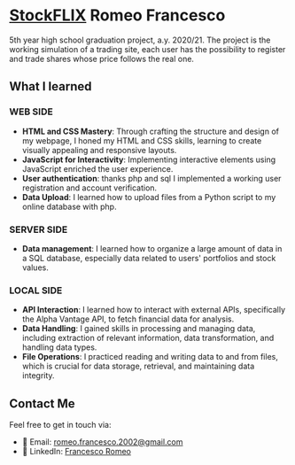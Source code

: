 # [StockFLIX](http://romeofrancesco.altervista.org/) Romeo Francesco

5th year high school graduation project, a.y. 2020/21. The project is the working simulation of a trading site, each user has the possibility to register and trade shares whose price follows the real one.

## What I learned
### WEB SIDE 
- **HTML and CSS Mastery**: Through crafting the structure and design of my webpage, I honed my HTML and CSS skills, learning to create visually appealing and responsive layouts.
- **JavaScript for Interactivity**: Implementing interactive elements using JavaScript enriched the user experience.
-  **User authentication**: thanks php and sql I implemented a working user registration and account verification.
- **Data Upload**: I learned how to upload files from a Python script to my online database with php.

### SERVER SIDE
- **Data management**: I learned how to organize a large amount of data in a SQL database, especially data related to users' portfolios and stock values.

### LOCAL SIDE
- **API Interaction**: I learned how to interact with external APIs, specifically the Alpha Vantage API, to fetch financial data for analysis.
- **Data Handling**: I gained skills in processing and managing data, including extraction of relevant information, data transformation, and handling data types.
- **File Operations**: I practiced reading and writing data to and from files, which is crucial for data storage, retrieval, and maintaining data integrity.

## Contact Me
Feel free to get in touch via:
- 📧 Email: romeo.francesco.2002@gmail.com
- 💼 LinkedIn: [Francesco Romeo](https://www.linkedin.com/in/FrancescoRomeo02)


